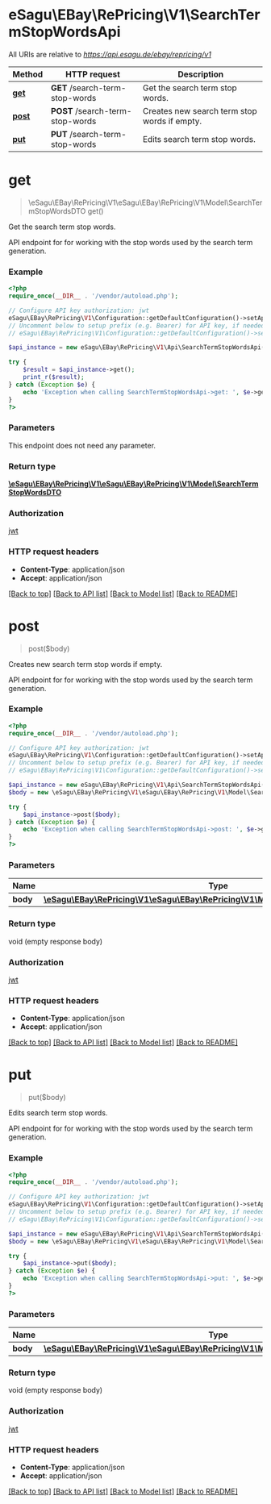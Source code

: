 # eSagu\EBay\RePricing\V1\SearchTermStopWordsApi

All URIs are relative to *https://api.esagu.de/ebay/repricing/v1*

Method | HTTP request | Description
------------- | ------------- | -------------
[**get**](SearchTermStopWordsApi.md#get) | **GET** /search-term-stop-words | Get the search term stop words.
[**post**](SearchTermStopWordsApi.md#post) | **POST** /search-term-stop-words | Creates new search term stop words if empty.
[**put**](SearchTermStopWordsApi.md#put) | **PUT** /search-term-stop-words | Edits search term stop words.


# **get**
> \eSagu\EBay\RePricing\V1\eSagu\EBay\RePricing\V1\Model\SearchTermStopWordsDTO get()

Get the search term stop words.

API endpoint for for working with the stop words used by the search term generation.

### Example
```php
<?php
require_once(__DIR__ . '/vendor/autoload.php');

// Configure API key authorization: jwt
eSagu\EBay\RePricing\V1\Configuration::getDefaultConfiguration()->setApiKey('Authorization', 'YOUR_API_KEY');
// Uncomment below to setup prefix (e.g. Bearer) for API key, if needed
// eSagu\EBay\RePricing\V1\Configuration::getDefaultConfiguration()->setApiKeyPrefix('Authorization', 'Bearer');

$api_instance = new eSagu\EBay\RePricing\V1\Api\SearchTermStopWordsApi();

try {
    $result = $api_instance->get();
    print_r($result);
} catch (Exception $e) {
    echo 'Exception when calling SearchTermStopWordsApi->get: ', $e->getMessage(), PHP_EOL;
}
?>
```

### Parameters
This endpoint does not need any parameter.

### Return type

[**\eSagu\EBay\RePricing\V1\eSagu\EBay\RePricing\V1\Model\SearchTermStopWordsDTO**](../Model/SearchTermStopWordsDTO.md)

### Authorization

[jwt](../../README.md#jwt)

### HTTP request headers

 - **Content-Type**: application/json
 - **Accept**: application/json

[[Back to top]](#) [[Back to API list]](../../README.md#documentation-for-api-endpoints) [[Back to Model list]](../../README.md#documentation-for-models) [[Back to README]](../../README.md)

# **post**
> post($body)

Creates new search term stop words if empty.

API endpoint for for working with the stop words used by the search term generation.

### Example
```php
<?php
require_once(__DIR__ . '/vendor/autoload.php');

// Configure API key authorization: jwt
eSagu\EBay\RePricing\V1\Configuration::getDefaultConfiguration()->setApiKey('Authorization', 'YOUR_API_KEY');
// Uncomment below to setup prefix (e.g. Bearer) for API key, if needed
// eSagu\EBay\RePricing\V1\Configuration::getDefaultConfiguration()->setApiKeyPrefix('Authorization', 'Bearer');

$api_instance = new eSagu\EBay\RePricing\V1\Api\SearchTermStopWordsApi();
$body = new \eSagu\EBay\RePricing\V1\eSagu\EBay\RePricing\V1\Model\SearchTermStopWordsDTO(); // \eSagu\EBay\RePricing\V1\eSagu\EBay\RePricing\V1\Model\SearchTermStopWordsDTO | 

try {
    $api_instance->post($body);
} catch (Exception $e) {
    echo 'Exception when calling SearchTermStopWordsApi->post: ', $e->getMessage(), PHP_EOL;
}
?>
```

### Parameters

Name | Type | Description  | Notes
------------- | ------------- | ------------- | -------------
 **body** | [**\eSagu\EBay\RePricing\V1\eSagu\EBay\RePricing\V1\Model\SearchTermStopWordsDTO**](../Model/\eSagu\EBay\RePricing\V1\eSagu\EBay\RePricing\V1\Model\SearchTermStopWordsDTO.md)|  | [optional]

### Return type

void (empty response body)

### Authorization

[jwt](../../README.md#jwt)

### HTTP request headers

 - **Content-Type**: application/json
 - **Accept**: application/json

[[Back to top]](#) [[Back to API list]](../../README.md#documentation-for-api-endpoints) [[Back to Model list]](../../README.md#documentation-for-models) [[Back to README]](../../README.md)

# **put**
> put($body)

Edits search term stop words.

API endpoint for for working with the stop words used by the search term generation.

### Example
```php
<?php
require_once(__DIR__ . '/vendor/autoload.php');

// Configure API key authorization: jwt
eSagu\EBay\RePricing\V1\Configuration::getDefaultConfiguration()->setApiKey('Authorization', 'YOUR_API_KEY');
// Uncomment below to setup prefix (e.g. Bearer) for API key, if needed
// eSagu\EBay\RePricing\V1\Configuration::getDefaultConfiguration()->setApiKeyPrefix('Authorization', 'Bearer');

$api_instance = new eSagu\EBay\RePricing\V1\Api\SearchTermStopWordsApi();
$body = new \eSagu\EBay\RePricing\V1\eSagu\EBay\RePricing\V1\Model\SearchTermStopWordsDTO(); // \eSagu\EBay\RePricing\V1\eSagu\EBay\RePricing\V1\Model\SearchTermStopWordsDTO | 

try {
    $api_instance->put($body);
} catch (Exception $e) {
    echo 'Exception when calling SearchTermStopWordsApi->put: ', $e->getMessage(), PHP_EOL;
}
?>
```

### Parameters

Name | Type | Description  | Notes
------------- | ------------- | ------------- | -------------
 **body** | [**\eSagu\EBay\RePricing\V1\eSagu\EBay\RePricing\V1\Model\SearchTermStopWordsDTO**](../Model/\eSagu\EBay\RePricing\V1\eSagu\EBay\RePricing\V1\Model\SearchTermStopWordsDTO.md)|  | [optional]

### Return type

void (empty response body)

### Authorization

[jwt](../../README.md#jwt)

### HTTP request headers

 - **Content-Type**: application/json
 - **Accept**: application/json

[[Back to top]](#) [[Back to API list]](../../README.md#documentation-for-api-endpoints) [[Back to Model list]](../../README.md#documentation-for-models) [[Back to README]](../../README.md)

